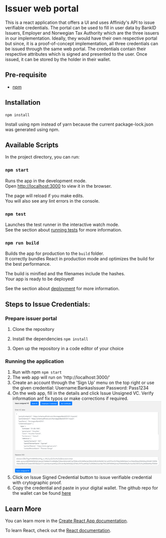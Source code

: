 # Issuer web portal 

This is a react application that offers a UI and uses Affinidy's API to issue verifiable credentials. The portal can be used to fill in user data by BankID Issuers, Employer and Norwegian Tax Authority which are the three issuers in our implementation. Ideally, they would have their own respective portal but since, it is a proof-of-concept implementation, all three credentials can be issued through the same web portal. The credentials contain their respective attributes which is signed and presented to the user. Once issued, it can be stored by the holder in their wallet.



## Pre-requisite
- [npm](https://www.npmjs.com/get-npm)

## Installation

`npm install`

Install using npm instead of yarn because the current package-lock.json was
generated using npm.


## Available Scripts

In the project directory, you can run:

### `npm start`

Runs the app in the development mode.\
Open [http://localhost:3000](http://localhost:3000) to view it in the browser.

The page will reload if you make edits.\
You will also see any lint errors in the console.

### `npm test`

Launches the test runner in the interactive watch mode.\
See the section about [running tests](https://facebook.github.io/create-react-app/docs/running-tests) for more information.

### `npm run build`

Builds the app for production to the `build` folder.\
It correctly bundles React in production mode and optimizes the build for the best performance.

The build is minified and the filenames include the hashes.\
Your app is ready to be deployed!

See the section about [deployment](https://facebook.github.io/create-react-app/docs/deployment) for more information.

## Steps to Issue Credentials:

### Prepare issuer portal
1. Clone the repository

3. Install the dependencies
`npm install`
4. Open up the repository in a code editor of your choice

### Running the application

1. Run with npm
`npm start`
2. The web app will run on 'http://localhost:3000/'
3. Create an account through the 'Sign Up' menu on the top right or use the given credential: Username:BankasIssuer Password: Pass1234
4. On the web app, fill in the details and click Issue Unsigned VC. Verify information anf fix typos or make corrections if required.
![credential view](assets/IssuerBankID.PNG)
5. Click on Issue Signed Credential button to issue verifiable credential with crytographic proof.
6. Copy the credential and paste in your digital wallet. The github repo for the wallet can be found [here](https://github.com/Anushka3174/Holder-Portal.git)

## Learn More

You can learn more in the [Create React App documentation](https://facebook.github.io/create-react-app/docs/getting-started).

To learn React, check out the [React documentation](https://reactjs.org/).
